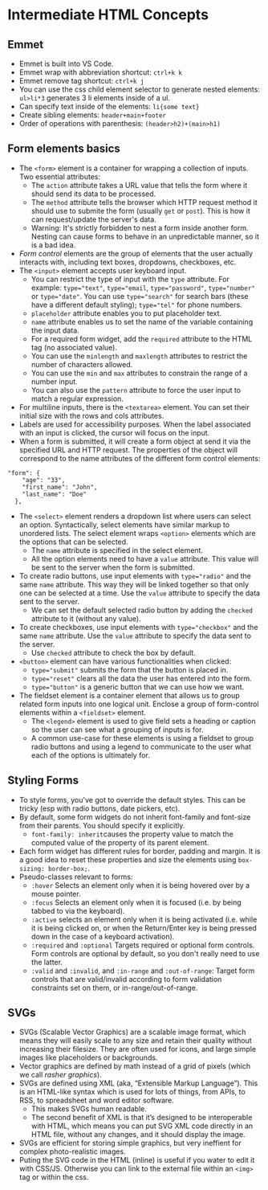 # Intermediate HTML Concepts
## Emmet
- Emmet is built into VS Code.
- Emmet wrap with abbreviation shortcut: `ctrl+k k`
- Emmet remove tag shortcut: `ctrl+k j`
- You can use the css child element selector to generate nested elements: `ul>li*3` generates 3 li elements inside of a ul.
- Can specify text inside of the elements: `li{some text}`
- Create sibling elements: `header+main+footer`
- Order of operations with parenthesis: `(header>h2)+(main>h1)`

## Form elements basics
- The `<form>` element is a container for wrapping a collection of inputs. Two essential attributes:
    - The `action` attribute takes a URL value that tells the form where it should send its data to be processed.
    - The `method` attribute tells the browser which HTTP request method it should use to submite the form (usually `get` or `post`). This is how it can request/update the server's data.
    - Warning: It's strictly forbidden to nest a form inside another form. Nesting can cause forms to behave in an unpredictable manner, so it is a bad idea.
- _Form control_ elements are the group of elements that the user actually interacts with, including text boxes, dropdowns, checkboxes, etc.
- The `<input>` element accepts user keyboard input.
    - You can restrict the type of input with the `type` attribute. For example: `type="text"`, `type="email`, `type="password"`, `type="number"` or `type="date"`. You can use `type="search"` for search bars (these have a different default styling); `type="tel"` for phone numbers.
    - `placeholder` attribute enables you to put placeholder text.
    - `name` attribute enables us to set the name of the variable containing the input data. 
    - For a required form widget, add the `required` attribute to the HTML tag (no associated value).
    - You can use the `minlength` and `maxlength` attributes to restrict the number of characters allowed.
    - You can use the `min` and `max` attributes to constrain the range of a number input.
    - You can also use the `pattern` attribute to force the user input to match a regular expression.
- For multiline inputs, there is the `<textarea>` element. You can set their initial size with the rows and cols attributes. 
- Labels are used for accessibility purposes. When the label associated with an input is clicked, the cursor will focus on the input.
- When a form is submitted, it will create a form object at send it via the specified URL and HTTP request. The properties of the object will correspond to the name attributes of the different form control elements: 
```
"form": {
    "age": "33",
    "first_name": "John",
    "last_name": "Doe"
  },
```
- The `<select>` element renders a dropdown list where users can select an option. Syntactically, select elements have similar markup to unordered lists. The select element wraps `<option>` elements which are the options that can be selected.
    - The `name` attribute is specified in the select element. 
    - All the option elements need to have a `value` attribute. This value will be sent to the server when the form is submitted.
- To create radio buttons, use input elements with `type="radio"` and the same `name` attribute. This way they will be linked together so that only one can be selected at a time. Use the `value` attribute to specify the data sent to the server.
    - We can set the default selected radio button by adding the `checked` attribute to it (without any value).
- To create checkboxes, use input elements with `type="checkbox"` and the same `name` attribute. Use the `value` attribute to specify the data sent to the server. 
    - Use `checked` attribute to check the box by default.
- `<button>` element can have various functionalities when clicked:
    - `type="submit"` submits the form that the button is placed in.
    - `type="reset"` clears all the data the user has entered into the form.
    - `type="button"` is a generic button that we can use how we want.
- The fieldset element is a container element that allows us to group related form inputs into one logical unit. Enclose a group of form-control elements within a `<fieldset>` element.
    - The `<legend>` element is used to give field sets a heading or caption so the user can see what a grouping of inputs is for.
    - A common use-case for these elements is using a fieldset to group radio buttons and using a legend to communicate to the user what each of the options is ultimately for.

## Styling Forms
- To style forms, you've got to override the default styles. This can be tricky (esp with radio buttons, date pickers, etc).
- By default, some form widgets do not inherit font-family and font-size from their parents. You should specify it explicitly. 
    - `font-family: inherit`causes the property value to match the computed value of the property of its parent element.
- Each form widget has different rules for border, padding and margin. It is a good idea to reset these properties and size the elements using `box-sizing: border-box;`.
- Pseudo-classes relevant to forms:
    - `:hover` Selects an element only when it is being hovered over by a mouse pointer.
    - `:focus` Selects an element only when it is focused (i.e. by being tabbed to via the keyboard).
    - `:active` selects an element only when it is being activated (i.e. while it is being clicked on, or when the Return/Enter key is being pressed down in the case of a keyboard activation). 
    - `:required` and `:optional` Targets required or optional form controls. Form controls are optional by default, so you don't really need to use the latter.
    - `:valid` and `:invalid`, and `:in-range` and `:out-of-range`: Target form controls that are valid/invalid according to form validation constraints set on them, or in-range/out-of-range.

## SVGs
- SVGs (Scalable Vector Graphics) are a scalable image format, which means they will easily scale to any size and retain their quality without increasing their filesize. They are often used for icons, and large simple images like placeholders or backgrounds.
- Vector graphics are defined by math instead of a grid of pixels (which we call _rasher graphics_).
- SVGs are defined using XML (aka, “Extensible Markup Language”). This is an HTML-like syntax which is used for lots of things, from APIs, to RSS, to spreadsheet and word editor software.
    - This makes SVGs human readable.
    - The second benefit of XML is that it’s designed to be interoperable with HTML, which means you can put SVG XML code directly in an HTML file, without any changes, and it should display the image. 
- SVGs are efficient for storing simple graphics, but very ineffient for complex photo-realistic images.
- Puting the SVG code in the HTML (inline) is useful if you water to edit it with CSS/JS. Otherwise you can link to the external file within an `<img>` tag or within the css. 
